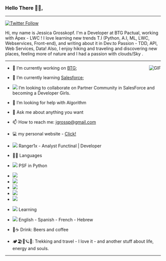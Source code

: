 ### Hello There 👋🏽, 
_______________________________________________________________________________________________________________________________________
<a href="https://twitter.com/jgrossp" rel="nofollow"><img src="https://camo.githubusercontent.com/509ee030e56f322ca664cd708e9f7c4eee36d4d8/68747470733a2f2f696d672e736869656c64732e696f2f747769747465722f666f6c6c6f772f6a67726f7373703f6c6162656c3d466f6c6c6f77267374796c653d736f6369616c" alt="Twitter Follow" data-canonical-src="https://img.shields.io/twitter/follow/jgrossp?label=Follow&style=social" style="max-width:100%;"></a>



Hi, my name is Jessica Grosskopf. I'm a Developer at BTG Pactual, working with Apex - LWC !
I love learning new trends T.I (Python, A.I, ML, LWC, Webservices, Front-end), and writing about it in Dev.to
Passion - TDD, API, Web Services, Data! Also, I enjoy hiking and traveling and discovering new places, feeling more of nature and I had a passion with clouds/Sky .

----------------------------------------------------------------------------------------------------------------------------

<img align="right" alt="GIF" src="https://thumbs.gfycat.com/SpotlessGreatIvorybilledwoodpecker-size_restricted.gif" />



* 🔭 I’m currently working on [BTG](https://www.btgpactual.com/);

* 🌱 I’m currently learning [Salesforce](https://www.salesforce.com/br/);
* <img src="https://img.icons8.com/color/48/000000/salesforce.png"/> I’m looking to collaborate on Partner Community in SalesForce and becoming a Developer Girls.
* 🤔 I’m looking for help with Algorithm
* 💬 Ask me about anything you want
* 📫 How to reach me: jgrossp@gmail.com
* 💻 my personal website - [Click!](https://jgrossp.github.io)
* <img src="https://img.shields.io/badge/Salesforce-00A1E0?style=for-the-badge&logo=Salesforce&logoColor=white"/> Ranger1x - Analyst Functinal | Developer 

* 👩‍💻 Languages 
* <img src="https://img.icons8.com/metro/26/000000/python.png"/> PSF in Python
* <img src="https://img.shields.io/badge/HTML5-E34F26?style=for-the-badge&logo=html5&logoColor=white"/>
* <img src="https://img.shields.io/badge/CSS3-1572B6?style=for-the-badge&logo=css3&logoColor=white"/>
* <img src="https://img.shields.io/badge/JavaScript-323330?style=for-the-badge&logo=javascript&logoColor=F7DF1E"/>
* <img src="https://img.shields.io/badge/json-5E5C5C?style=for-the-badge&logo=json&logoColor=white"/>
* <img src="https://img.shields.io/badge/Java-ED8B00?style=for-the-badge&logo=java&logoColor=white"/>
* <img src="https://img.shields.io/badge/react%20os-0088CC?style=for-the-badge&logo=reactos&logoColor=white"/> Learning
* <img src="https://img.shields.io/badge/Duolingo-58CC02?style=for-the-badge&logo=Duolingo&logoColor=white"/> English - Spanish - French - Hebrew

* 🍺☕ Drink: Beers and coffee
*  🏕🏖🌌🪐🚎: Trekking and travel - I love it - and another stuff about life, energy and souls.




  


______________________________________________________________________________________________________________________________________________________________________
  


